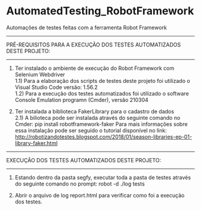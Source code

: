 # AutomatedTesting_RobotFramework
Automações de testes feitas com a ferramenta Robot Framework


**********************************************************************
PRÉ-REQUISITOS PARA A EXECUÇÃO DOS TESTES AUTOMATIZADOS DESTE PROJETO:
**********************************************************************
1) Ter instalado o ambiente de execução do Robot Framework com Selenium Webdriver<br>
  1.1) Para a elaboração dos scripts de testes deste projeto foi utilizado o Visual Studio Code versão: 1.56.2 <br>
  1.2) Para a execução dos testes automatizados foi utilizado o software Console Emulation programn (Cmder), versão 210304

2) Ter instalada a biblioteca FakerLibrary para o cadastro de dados<br>
  2.1) A bilioteca pode ser instalada através do seguinte comando no Cmder: pip install robotframework-faker
  Para mais informações sobre essa instalação pode ser seguido o tutorial disponível no link: http://robotizandotestes.blogspot.com/2018/01/season-libraries-ep-01-library-faker.html
  
**********************************************************************
EXECUÇÃO DOS TESTES AUTOMATIZADOS DESTE PROJETO:
**********************************************************************
  
1) Estando dentro da pasta segfy, executar toda a pasta de testes através do seguinte comando no prompt:
robot -d ./log tests

2) Abrir o arquivo de log report.html para verificar como foi a execução dos testes.
